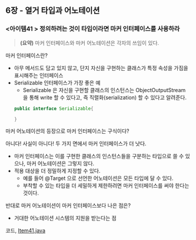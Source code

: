 ## 6장 - 열거 타입과 어노테이션

### <아이템41 > 정의하려는 것이 타입이라면 마커 인터페이스를 사용하라 

> **(요약)** 마커 인터페이스와 마커 어노테이션은 각자의 쓰임이 있다.

마커 인터페이스란?

- 아무 메서드도 담고 있지 않고, 단지 자신을 구현하는 클래스가 특정 속성을 가짐을 표시해주는 인터페이스
- Serializable 인터페이스가 가장 좋은 예
  - Serializable 은 자신을 구현할 클래스의 인스턴스는 ObjectOutputStream 을 통해 write 할 수 있다고, 즉 직렬화(serialization) 할 수 있다고 알려준다.
  ```java
  public interface Serializable{
  
  }
  ```

마커 어노테이션의 등장으로 마커 인터페이스는 구식이다?

아니다! 사실이 아니다! 두 가지 면에서 마커 인터페이스가 더 낫다.

- 마커 인터페이스는 이를 구현한 클래스의 인스턴스들을 구분하는 타입으로 쓸 수 있으나, 마커 어노테이션은 그렇지 않다.
- 적용 대상을 더 정밀하게 지정할 수 있다.
  - 예를 들어 @Target 으로 선언한 어노테이션은 모든 타입에 달 수 있다.
  - 부착할 수 있는 타입을 더 세밀하게 제한하려면 마커 인터페이스를 써야 한다는 것이다.

반대로 마커 어노테이션이 마커 인터페이스보다 나은 점은?

- 거대한 어노테이션 시스템의 지원을 받는다는 점

코드, [Item41.java](https://github.com/ziippy/EffectiveJava/blob/master/src/chapter6/item41/Item41.java)
